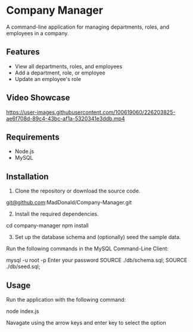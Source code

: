 # Company Manager

A command-line application for managing departments, roles, and employees in a company.

## Features

- View all departments, roles, and employees
- Add a department, role, or employee
- Update an employee's role

## Video Showcase
https://user-images.githubusercontent.com/100619060/226203825-ae6f708d-89c4-43bc-af1a-5320341e3ddb.mp4

## Requirements

- Node.js
- MySQL

## Installation

1. Clone the repository or download the source code.

git@github.com:MadDonald/Company-Manager.git

2. Install the required dependencies.

cd company-manager
npm install

3. Set up the database schema and (optionally) seed the sample data.

Run the following commands in the MySQL Command-Line Client:

mysql -u root -p
Enter your password
SOURCE ./db/schema.sql;
SOURCE ./db/seed.sql;

## Usage

Run the application with the following command:

node index.js

Navagate using the arrow keys and enter key to select the option

